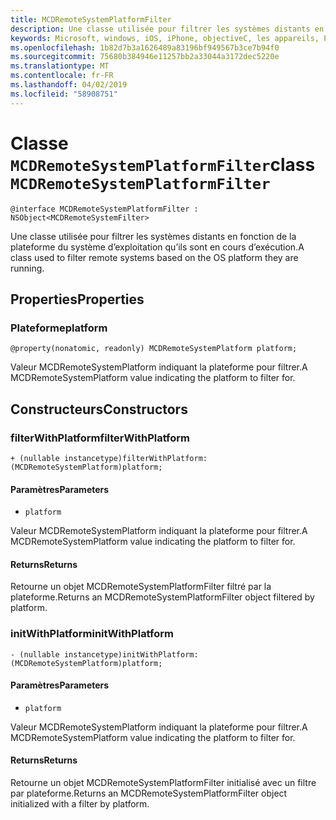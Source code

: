 ```yaml
---
title: MCDRemoteSystemPlatformFilter
description: Une classe utilisée pour filtrer les systèmes distants en fonction de la plateforme du système d’exploitation qu’ils sont en cours d’exécution.
keywords: Microsoft, windows, iOS, iPhone, objectiveC, les appareils, Project Rome connectés
ms.openlocfilehash: 1b82d7b3a1626489a83196bf949567b3ce7b94f0
ms.sourcegitcommit: 75680b384946e11257bb2a33044a3172dec5220e
ms.translationtype: MT
ms.contentlocale: fr-FR
ms.lasthandoff: 04/02/2019
ms.locfileid: "58908751"
---
```

# <a name="class-mcdremotesystemplatformfilter"></a><span data-ttu-id="8831e-104">Classe `MCDRemoteSystemPlatformFilter`</span><span class="sxs-lookup"><span data-stu-id="8831e-104">class `MCDRemoteSystemPlatformFilter`</span></span> 

```
@interface MCDRemoteSystemPlatformFilter : NSObject<MCDRemoteSystemFilter> 
```  

<span data-ttu-id="8831e-105">Une classe utilisée pour filtrer les systèmes distants en fonction de la plateforme du système d’exploitation qu’ils sont en cours d’exécution.</span><span class="sxs-lookup"><span data-stu-id="8831e-105">A class used to filter remote systems based on the OS platform they are running.</span></span>

## <a name="properties"></a><span data-ttu-id="8831e-106">Properties</span><span class="sxs-lookup"><span data-stu-id="8831e-106">Properties</span></span>

### <a name="platform"></a><span data-ttu-id="8831e-107">Plateforme</span><span class="sxs-lookup"><span data-stu-id="8831e-107">platform</span></span>
`@property(nonatomic, readonly) MCDRemoteSystemPlatform platform;`

<span data-ttu-id="8831e-108">Valeur MCDRemoteSystemPlatform indiquant la plateforme pour filtrer.</span><span class="sxs-lookup"><span data-stu-id="8831e-108">A MCDRemoteSystemPlatform value indicating the platform to filter for.</span></span>

## <a name="constructors"></a><span data-ttu-id="8831e-109">Constructeurs</span><span class="sxs-lookup"><span data-stu-id="8831e-109">Constructors</span></span>

### <a name="filterwithplatform"></a><span data-ttu-id="8831e-110">filterWithPlatform</span><span class="sxs-lookup"><span data-stu-id="8831e-110">filterWithPlatform</span></span>
`+ (nullable instancetype)filterWithPlatform:(MCDRemoteSystemPlatform)platform;`

#### <a name="parameters"></a><span data-ttu-id="8831e-111">Paramètres</span><span class="sxs-lookup"><span data-stu-id="8831e-111">Parameters</span></span> 
* `platform` 

<span data-ttu-id="8831e-112">Valeur MCDRemoteSystemPlatform indiquant la plateforme pour filtrer.</span><span class="sxs-lookup"><span data-stu-id="8831e-112">A MCDRemoteSystemPlatform value indicating the platform to filter for.</span></span>

#### <a name="returns"></a><span data-ttu-id="8831e-113">Returns</span><span class="sxs-lookup"><span data-stu-id="8831e-113">Returns</span></span>
<span data-ttu-id="8831e-114">Retourne un objet MCDRemoteSystemPlatformFilter filtré par la plateforme.</span><span class="sxs-lookup"><span data-stu-id="8831e-114">Returns an MCDRemoteSystemPlatformFilter object filtered by platform.</span></span>

### <a name="initwithplatform"></a><span data-ttu-id="8831e-115">initWithPlatform</span><span class="sxs-lookup"><span data-stu-id="8831e-115">initWithPlatform</span></span>
`- (nullable instancetype)initWithPlatform:(MCDRemoteSystemPlatform)platform;`

#### <a name="parameters"></a><span data-ttu-id="8831e-116">Paramètres</span><span class="sxs-lookup"><span data-stu-id="8831e-116">Parameters</span></span> 
* `platform` 

<span data-ttu-id="8831e-117">Valeur MCDRemoteSystemPlatform indiquant la plateforme pour filtrer.</span><span class="sxs-lookup"><span data-stu-id="8831e-117">A MCDRemoteSystemPlatform value indicating the platform to filter for.</span></span>

#### <a name="returns"></a><span data-ttu-id="8831e-118">Returns</span><span class="sxs-lookup"><span data-stu-id="8831e-118">Returns</span></span>
<span data-ttu-id="8831e-119">Retourne un objet MCDRemoteSystemPlatformFilter initialisé avec un filtre par plateforme.</span><span class="sxs-lookup"><span data-stu-id="8831e-119">Returns an MCDRemoteSystemPlatformFilter object initialized with a filter by platform.</span></span>